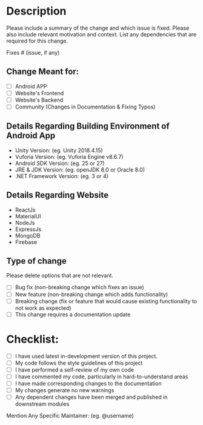 # Description

Please include a summary of the change and which issue is fixed. Please also include relevant motivation and context. List any dependencies that are required for this change.

Fixes # (issue, if any)

## Change Meant for:

- [ ] Android APP
- [ ] Website's Frontend
- [ ] Website's Backend
- [ ] Community (Changes in Documentation & Fixing Typos)

## Details Regarding Building Environment of Android App

- Unity Version: (eg. Unity 2018.4.15)
- Vuforia Version: (eg. Vuforia Engine v8.6.7)
- Android SDK Version: (eg. 25 or 27)
- JRE & JDK Version: (eg. openJDK 8.0 or Oracle 8.0)
- .NET Framework Version: (eg. 3 or 4)


## Details Regarding Website

- ReactJs 
- MaterialUI
- NodeJs
- ExpressJs
- MongoDB
- Firebase

## Type of change

Please delete options that are not relevant.

- [ ] Bug fix (non-breaking change which fixes an issue)
- [ ] New feature (non-breaking change which adds functionality)
- [ ] Breaking change (fix or feature that would cause existing functionality to not work as expected)
- [ ] This change requires a documentation update

# Checklist:

- [ ] I have used latest in-development version of this project. 
- [ ] My code follows the style guidelines of this project
- [ ] I have performed a self-review of my own code
- [ ] I have commented my code, particularly in hard-to-understand areas
- [ ] I have made corresponding changes to the documentation
- [ ] My changes generate no new warnings
- [ ] Any dependent changes have been merged and published in downstream modules

Mention Any Specific Maintainer: (eg. @username)
